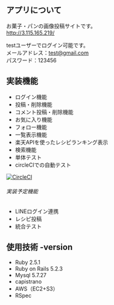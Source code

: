 
## アプリについて
お菓子・パンの画像投稿サイトです。  
http://3.115.165.219/  

testユーザーでログイン可能です。  
メールアドレス：test@gmail.com  
パスワード：123456  

## 実装機能
 - ログイン機能
 - 投稿・削除機能
 - コメント投稿・削除機能
 - お気に入り機能
 - フォロー機能
 - 一覧表示機能
 - 楽天APIを使ったレシピランキング表示
 - 検索機能
 - 単体テスト
 - circleCIでの自動テスト
 
[![CircleCI](https://circleci.com/gh/kaki11/okashisns.svg?style=svg)](https://circleci.com/gh/kaki11/okashisns)


###### 実装予定機能
 - LINEログイン連携
 - レシピ投稿
 - 統合テスト



## 使用技術 -version
 - Ruby 2.5.1
 - Ruby on Rails 5.2.3
 - Mysql 5.7.27
 - capistrano 
 - AWS（EC2+S3）
 - RSpec 

 